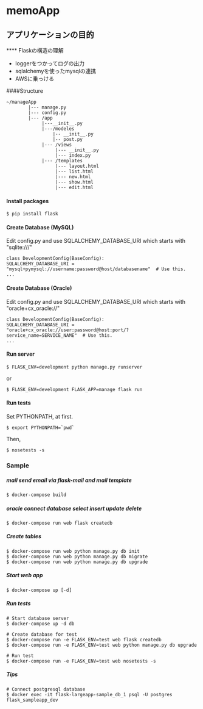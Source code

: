 # memoApp

## アプリケーションの目的

**** Flaskの構造の理解
* loggerをつかってログの出力
* sqlalchemyを使ったmysqlの連携
* AWSに乗っける


####Structure
```
~/manageApp
        |--- manage.py
        |--- config.py
        |--- /app
             |---__init__.py
             |---/modeles
                 |-- __init__.py
                 |-- post.py
             |--- /views
                  |--- __init__.py
                  |--- index.py
             |--- /templates
                  |--- layout.html
                  |--- list.html
                  |--- new.html
                  |--- show.html
                  |--- edit.html
```




#### Install packages

```
$ pip install flask

```

#### Create Database (MySQL)

Edit config.py and use SQLALCHEMY_DATABASE_URI which starts with "sqlite:///"
```
class DevelopmentConfig(BaseConfig):
SQLALCHEMY_DATABASE_URI = "mysql+pymysql://username:password@host/databasename"  # Use this.
...
```


#### Create Database (Oracle)

Edit config.py and use SQLALCHEMY_DATABASE_URI which starts with "oracle+cx_oracle://"
```
class DevelopmentConfig(BaseConfig):
SQLALCHEMY_DATABASE_URI = "oracle+cx_oracle://user:password@host:port/?service_name=SERVICE_NAME"  # Use this.
...
```

#### Run server

```
$ FLASK_ENV=development python manage.py runserver
```

or

```
$ FLASK_ENV=development FLASK_APP=manage flask run
```

#### Run tests

Set PYTHONPATH, at first.
```
$ export PYTHONPATH=`pwd`
```

Then,
```
$ nosetests -s
```

### Sample

##### mail send email via flask-mail and mail template
```
$ docker-compose build
```

##### oracle connect database  select insert update delete

```
$ docker-compose run web flask createdb
```

##### Create tables
```
$ docker-compose run web python manage.py db init
$ docker-compose run web python manage.py db migrate
$ docker-compose run web python manage.py db upgrade
```

##### Start web app
```
$ docker-compose up [-d]
```

##### Run tests

```
# Start database server
$ docker-compose up -d db
```

```
# Create database for test
$ docker-compose run -e FLASK_ENV=test web flask createdb
$ docker-compose run -e FLASK_ENV=test web python manage.py db upgrade
```

```
# Run test
$ docker-compose run -e FLASK_ENV=test web nosetests -s
```

##### Tips

```
# Connect postgresql database
$ docker exec -it flask-largeapp-sample_db_1 psql -U postgres flask_sampleapp_dev
```
